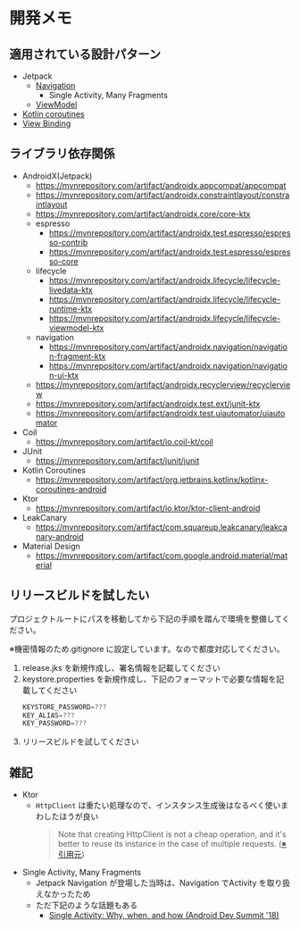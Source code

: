 # 開発メモ
## 適用されている設計パターン
* Jetpack
    * [Navigation](https://developer.android.com/guide/navigation)
        * Single Activity, Many Fragments
    * [ViewModel](https://developer.android.com/topic/libraries/architecture/viewmodel)
* [Kotlin coroutines](https://developer.android.com/kotlin/coroutines)
* [View Binding](https://developer.android.com/topic/libraries/view-binding)



## ライブラリ依存関係
* AndroidX(Jetpack)
    * https://mvnrepository.com/artifact/androidx.appcompat/appcompat
    * https://mvnrepository.com/artifact/androidx.constraintlayout/constraintlayout
    * https://mvnrepository.com/artifact/androidx.core/core-ktx
    * espresso
        * https://mvnrepository.com/artifact/androidx.test.espresso/espresso-contrib
        * https://mvnrepository.com/artifact/androidx.test.espresso/espresso-core
    * lifecycle
        * https://mvnrepository.com/artifact/androidx.lifecycle/lifecycle-livedata-ktx
        * https://mvnrepository.com/artifact/androidx.lifecycle/lifecycle-runtime-ktx
        * https://mvnrepository.com/artifact/androidx.lifecycle/lifecycle-viewmodel-ktx
    * navigation
        * https://mvnrepository.com/artifact/androidx.navigation/navigation-fragment-ktx
        * https://mvnrepository.com/artifact/androidx.navigation/navigation-ui-ktx
    * https://mvnrepository.com/artifact/androidx.recyclerview/recyclerview
    * https://mvnrepository.com/artifact/androidx.test.ext/junit-ktx
    * https://mvnrepository.com/artifact/androidx.test.uiautomator/uiautomator
* Coil
    * https://mvnrepository.com/artifact/io.coil-kt/coil
* JUnit
    * https://mvnrepository.com/artifact/junit/junit
* Kotlin Coroutines
    * https://mvnrepository.com/artifact/org.jetbrains.kotlinx/kotlinx-coroutines-android
* Ktor
    * https://mvnrepository.com/artifact/io.ktor/ktor-client-android
* LeakCanary
    * https://mvnrepository.com/artifact/com.squareup.leakcanary/leakcanary-android
* Material Design
    * https://mvnrepository.com/artifact/com.google.android.material/material



## リリースビルドを試したい
プロジェクトルートにパスを移動してから下記の手順を踏んで環境を整備してください。

※機密情報のため.gitignore に設定しています。なので都度対応してください。

1. release.jks を新規作成し、署名情報を記載してください
1. keystore.properties を新規作成し、下記のフォーマットで必要な情報を記載してください
    ``` gradle
    KEYSTORE_PASSWORD=???
    KEY_ALIAS=???
    KEY_PASSWORD=???
    ```
1. リリースビルドを試してください



## 雑記
* Ktor
    * `HttpClient` は重たい処理なので、インスタンス生成後はなるべく使いまわしたほうが良い
        > Note that creating HttpClient is not a cheap operation, and it's better to reuse its instance in the case of multiple requests. ([※引用元](https://ktor.io/docs/create-client.html#close-client))
* Single Activity, Many Fragments
    * Jetpack Navigation が登場した当時は、Navigation でActivity を取り扱えなかったため
    * ただ下記のような話題もある
        * [Single Activity: Why, when, and how (Android Dev Summit '18)](https://www.youtube.com/watch?v=2k8x8V77CrU)

